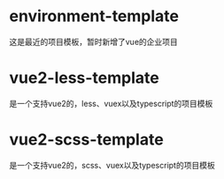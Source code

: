 # environment-template
这是最近的项目模板，暂时新增了vue的企业项目


# vue2-less-template
是一个支持vue2的，less、vuex以及typescript的项目模板


# vue2-scss-template
是一个支持vue2的，scss、vuex以及typescript的项目模板


